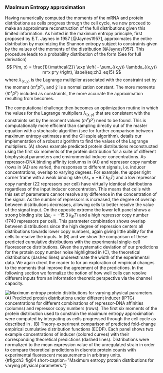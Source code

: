 ### Maximum Entropy approximation

Having numerically computed the moments of the mRNA and protein distributions as
cells progress through the cell cycle, we now proceed to make an approximate
reconstruction of the full distributions given this limited information. As
hinted in the maximum entropy principle, first proposed by E.T. Jaynes in 1957
[@Jaynes1957], approximates the entire distribution by maximizing the Shannon
entropy subject to constraints given by the values of the moments of the
distribution [@Jaynes1957]. This procedure leads to a probability distribution
of the form (See for full derivation)
$$
P(m, p) = \frac{1}{\mathcal{Z}} \exp
\left( - \sum_{(x,y)} \lambda_{(x,y)} m^x p^y \right), 
\label{eq:ch3_eq15}
$$
where $\lambda_{(x,y)}$ is the Lagrange multiplier associated with the
constraint set by the moment $\langle m^x p^y \rangle$, and $\mathcal{Z}$ is a
normalization constant. The more moments $\langle m^x p^y \rangle$ included as
constraints, the more accurate the approximation resulting from becomes.

The computational challenge then becomes an optimization routine in which the
values for the Lagrange multipliers $\lambda_{(x,y)}$ that are consistent with
the constraints set by the moment values $\langle m^x p^y \rangle$ need to be
found. This is computationally more efficient than sampling directly out of the
master equation with a stochastic algorithm (see for further comparison between
maximum entropy estimates and the Gillespie algorithm). details our
implementation of a robust algorithm to find the values of the Lagrange
multipliers. (A) shows example predicted protein distributions reconstructed
using the first six moments of the protein distribution for a suite of different
biophysical parameters and environmental inducer concentrations. As
repressor-DNA binding affinity (columns in (A)) and repressor copy number (rows
in (A)) are varied, the responses to different signals, i.e. inducer
concentrations, overlap to varying degrees. For example, the upper right corner
frame with a weak binding site ($\Delta\varepsilon_r = -9.7 \; k_BT$) and a low
repressor copy number (22 repressors per cell) have virtually identical
distributions regardless of the input inducer concentration. This means that
cells with this set of parameters cannot resolve any difference in the
concentration of the signal. As the number of repressors is increased, the
degree of overlap between distributions decreases, allowing cells to better
resolve the value of the signal input. On the opposite extreme the lower left
panel shows a strong binding site ($\Delta\varepsilon_r = -15.3 \; k_BT$) and a
high repressor copy number (1740 repressors per cell). This parameter
combination shows overlap between distributions since the high degree of
repression centers all distributions towards lower copy numbers, again giving
little ability for the cells to resolve the inputs. In (B) and we show the
comparison of these predicted cumulative distributions with the experimental
single-cell fluorescence distributions. Given the systematic deviation of our
predictions for the protein copy number noise highlighted in (C), the
theoretical distributions (dashed lines) underestimate the width of the
experimental data. We again direct the reader to for an exploration of empirical
changes to the moments that improve the agreement of the predictions. In the
following section we formalize the notion of how well cells can resolve
different inputs from an information theoretic perspective via the channel
capacity.

![**Maximum entropy protein distributions for varying physical parameters.** (A)
Predicted protein distributions under different inducer (IPTG) concentrations
for different combinations of repressor-DNA affinities (columns) and repressor
copy numbers (rows). The first six moments of the protein distribution used to
constrain the maximum entropy approximation were computed by integrating as
cells progressed through the cell cycle as described in . (B) Theory-experiment
comparison of predicted fold-change empirical cumulative distribution functions
(ECDF). Each panel shows two example concentrations of inducer (colored curves)
with their corresponding theoretical predictions (dashed lines). Distributions
were normalized to the mean expression value of the unregulated strain in order
to compare theoretical predictions in discrete protein counts with experimental
fluorescent measurements in arbitrary units.](ch3_fig04){#fig:ch3_fig04
short-caption="Maximum entropy protein distributions for varying physical
parameters."}
